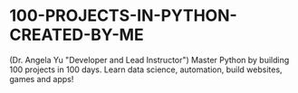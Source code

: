 # 100-PROJECTS-IN-PYTHON-CREATED-BY-ME
(Dr. Angela Yu "Developer and Lead Instructor")  Master Python by building 100 projects in 100 days. Learn data science, automation, build websites, games and apps!
